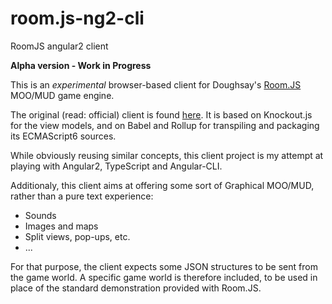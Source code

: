 # room.js-ng2-cli
RoomJS angular2 client

**Alpha version - Work in Progress**

This is an _experimental_ browser-based client for Doughsay's [Room.JS](https://github.com/doughsay/room.js) MOO/MUD game engine.

The original (read: official) client is found [here](https://github.com/doughsay/room.js-client). It is based on Knockout.js for the view models, and on Babel and Rollup for transpiling and packaging its ECMAScript6 sources.

While obviously reusing similar concepts, this client project is my attempt at playing with Angular2, TypeScript and Angular-CLI.

Additionaly, this client aims at offering some sort of Graphical MOO/MUD, rather than a pure text experience:
- Sounds
- Images and maps
- Split views, pop-ups, etc.
- ...

For that purpose, the client expects some JSON structures to be sent from the game world. A specific  game world is therefore included, to be used in place of the standard demonstration provided with Room.JS.